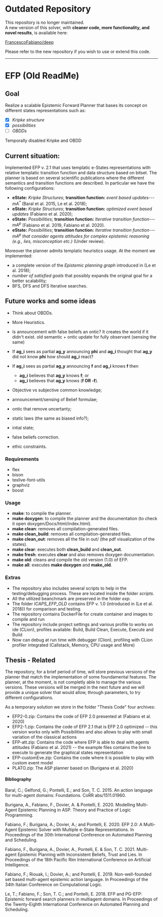 # Outdated Repository
This repository is no longer maintained.  
A new version of this solver, with **cleaner code, more functionality, and novel results**, is available here:

[FrancescoFabiano/deep](https://github.com/FrancescoFabiano/deep)  

Please refer to the new repository if you wish to use or extend this code.  

---

# EFP (Old ReadMe)

## Goal
Realize a scalable Epistemic Forward Planner that bases its concept on different states representations such as:
- [x] *Kripke structure*
- [x] *possibilities*
- [ ] *OBDDs*

Temporally disabled Kripke and OBDD

## Current situation:
Implemented EFP v. 2.1 that uses templatic e-States representations with relative templatic transition function and data structure based on bitset.
The planner is based on several scientific publications where the different semantics and transition functions are described.
In particular we have the following configurations:
- **eState:** *Kripke Structures*; **transition function:** *event based updates---mA<sup>\*</sup>* (Baral et al. 2015, Le et al. 2018);
- **eState:** *Kripke Structures*; **transition function:** *optimized event based updates* (Fabiano et al. 2020);
- **eState:** *Possibilities*; **transition function:** *Iterative transition function---mA<sup>p</sup>* (Fabiano et al. 2019, Fabiano et al. 2020).
- **eState:** *Possibilities*; **transition function:** *Iterative transition function---mA<sup>p</sup> that consider agents attitudes for complex epistemic reasoning (e.g., lies, misconception etc.)* (Under review).


Moreover the planner admits templatic heuristics usage.
At the moment we implemented:
- a complete version of the *Epistemic planning graph* introduced in (Le et al. 2018);
- *number of satisfied goals* that possibly expands the original goal for a better scalability;
- BFS, DFS and DFS Iterative searches.

  
## Future works and some ideas
- Think about OBDDs.
- More Heuristics.
- Is announcement with false beliefs an ontic? It creates the world if it didn't exist. old semantic + ontic update for fully observant (sensing the same)
- If **ag_i** sees as partial **ag_y** announcing **phi** and **ag_i** thought that **ag_y** did not know **phi** how should **ag_i** react?
- If **ag_i** sees as partial **ag_y** announcing **f** and **ag_i** knows **f** then
	- **ag_i** believes that **ag_y** knows **f**; or
	- **ag_i** believes that **ag_y** knows (**f OR -f**).
- Objective vs subjective common knowledge;
- announcement/sensing of Belief formulae;
- ontic that remove uncertanty;
- static laws (the same as biased info?);
- intial state;
- false beliefs correction.


- ethic constraints.

### Requirements
- flex
- bison
- texlive-font-utils
- graphviz
- boost

### Usage
- **make**: to compile the planner.
- **make doxygen**: to compile the planner and the documentation (to check it open doxygen/Docs/html/index.html).
- **make clean**: removes all compilation-generated files.
- **make clean_build**: removes all compilation-generated files.
- **make clean_out**: removes all the file in out/ (the pdf visualization of the states).
- **make clear**: executes both **clean_build** and **clean_out**.
- **make fresh**: executes **clear** and also removes doxygen documentation.
- **make old**: cleans and compile the old version (1.0) of EFP.
- **make all**: executes **make doxygen** and **make_old**.
	
	
### Extras
- The repository also includes several scripts to help in the testing/debugging process. These are located inside the folder *scripts*.
- All the utilized beanchmark are preserved in the folder *exp*.
- The folder *ICAPS_EFP_OLD* contains EFP v. 1.0 (introduced in (Le et al. 2018)) for comparison and testing.
- The repository contains DockerFile for create container and images to compile and run
- The repository include project settings and various profile to works on ide (CLion), profiles available: Build, Build Clean, Execute, Execute and Build
- Now can debug at run time with debugger (Clion), profiling with CLion profiler integrated (Callstack, Memory, CPU usage and More)

## Thesis - Related
The repository, for a brief period of time, will store previous versions of the planner that match the implementation of some foundamental features.
The planner, at the moment, is not completly able to manage the various versions.
These versions will be merged in the next future and we will provide a unique solver that would allow, through parameters, to try different configurations.

As a temporary solution we store in the folder "Thesis Code" four archives:
- EFP2-0.zip: Contains the code of EFP 2.0 presented at (Fabiano et al. 2020)
- EFP2-1.zip: Contains the code of EFP 2.1 that is EFP 2.0 optimized -- this version works only with Possibilities and also allows to play with small variation of the classical actions
- EFP-att.zip: Contains the code where EFP is able to deal with agents attitudes (Fabiano et al. 2021) -- the example files contains the line to execute to generate the graphical states representation
- EFP-customEve.zip: Contains the code where it is possible to play with custom event model
- PLATO.zip: The ASP planner based on (Burigana et al. 2020)

#### Bibliography
Baral, C.; Gelfond, G.; Pontelli, E.; and Son, T. C. 2015.
An action language for multi-agent domains: Foundations.
CoRR abs/1511.01960.


Burigana, A., Fabiano, F., Dovier, A. & Pontelli, E. 2020.
Modelling Multi-Agent Epistemic Planning in ASP.
Theory and Practice of Logic Programming.


Fabiano, F.; Burigana, A.; Dovier, A.; and Pontelli, E. 2020.
EFP 2.0: A Multi-Agent Epistemic Solver with Multiple e-State Representations.
In Proceedings of the 30th International Conference on Automated Planning and Scheduling.


Fabiano, F., Burigana, A., Dovier, A., Pontelli, E. & Son, T. C. 2021.
Multi-agent Epistemic Planning with Inconsistent Beliefs, Trust and Lies.
In Proceedings of the 18th Pacific Rim International Conference on Artificial Intelligence.


Fabiano, F.; Riouak, I.; Dovier, A.; and Pontelli, E. 2019.
Non-well-founded set based multi-agent epistemic action language.
In Proceedings of the 34th Italian Conference on Computational Logic.


Le, T.; Fabiano, F.; Son, T. C.; and Pontelli, E. 2018.
EFP and PG-EFP: Epistemic forward search planners in multiagent domains.
In Proceedings of the Twenty-Eighth International Conference on Automated Planning and Scheduling.


